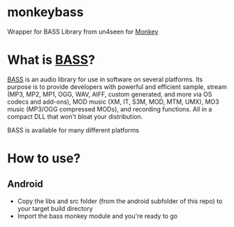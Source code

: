 monkeybass
==========

Wrapper for BASS Library from un4seen for [Monkey][]

What is [BASS][]?
=============
[BASS][] is an audio library for use in software on several platforms. Its purpose is to provide developers with powerful and efficient sample, stream (MP3, MP2, MP1, OGG, WAV, AIFF, custom generated, and more via OS codecs and add-ons), MOD music (XM, IT, S3M, MOD, MTM, UMX), MO3 music (MP3/OGG compressed MODs), and recording functions. All in a compact DLL that won't bloat your distribution.

BASS is available for many different platforms

How to use?
=============
## Android
* Copy the libs and src folder (from the android subfolder of this repo) to your target build directory
* Import the bass monkey module and you're ready to go

[Monkey]: http://www.monkeycoder.co.nz/
[BASS]: http://www.un4seen.com/